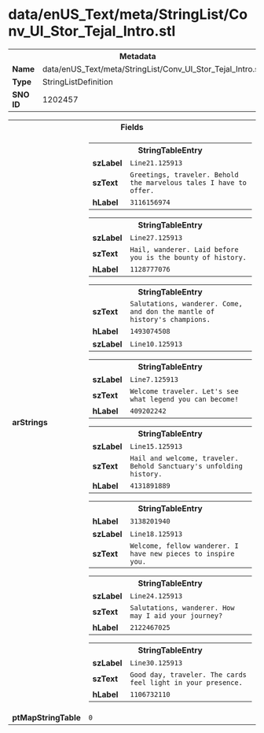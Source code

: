 <h1>data/enUS_Text/meta/StringList/Conv_UI_Stor_Tejal_Intro.stl</h1><table><tr><th colspan="100%">Metadata</th></tr><tr><td><b>Name</b></td><td>data/enUS_Text/meta/StringList/Conv_UI_Stor_Tejal_Intro.stl</td></tr><tr><td><b>Type</b></td><td>StringListDefinition</td></tr><tr><td><b>SNO ID</b></td><td>1202457</td></tr></table>

<table><tr><th colspan="100%">Fields</th></tr><tr><td><b>arStrings</b></td><td><table><tr><th colspan="100%">StringTableEntry</th></tr><tr><td><b>szLabel</b></td><td><code>Line21.125913</code></td></tr><tr><td><b>szText</b></td><td><code>Greetings, traveler. Behold the marvelous tales I have to offer.</code></td></tr><tr><td><b>hLabel</b></td><td><code>3116156974</code></td></tr></table>


<table><tr><th colspan="100%">StringTableEntry</th></tr><tr><td><b>szLabel</b></td><td><code>Line27.125913</code></td></tr><tr><td><b>szText</b></td><td><code>Hail, wanderer. Laid before you is the bounty of history.</code></td></tr><tr><td><b>hLabel</b></td><td><code>1128777076</code></td></tr></table>


<table><tr><th colspan="100%">StringTableEntry</th></tr><tr><td><b>szText</b></td><td><code>Salutations, wanderer. Come, and don the mantle of history's champions.</code></td></tr><tr><td><b>hLabel</b></td><td><code>1493074508</code></td></tr><tr><td><b>szLabel</b></td><td><code>Line10.125913</code></td></tr></table>


<table><tr><th colspan="100%">StringTableEntry</th></tr><tr><td><b>szLabel</b></td><td><code>Line7.125913</code></td></tr><tr><td><b>szText</b></td><td><code>Welcome traveler. Let's see what legend you can become!</code></td></tr><tr><td><b>hLabel</b></td><td><code>409202242</code></td></tr></table>


<table><tr><th colspan="100%">StringTableEntry</th></tr><tr><td><b>szLabel</b></td><td><code>Line15.125913</code></td></tr><tr><td><b>szText</b></td><td><code>Hail and welcome, traveler. Behold Sanctuary's unfolding history.</code></td></tr><tr><td><b>hLabel</b></td><td><code>4131891889</code></td></tr></table>


<table><tr><th colspan="100%">StringTableEntry</th></tr><tr><td><b>hLabel</b></td><td><code>3138201940</code></td></tr><tr><td><b>szLabel</b></td><td><code>Line18.125913</code></td></tr><tr><td><b>szText</b></td><td><code>Welcome, fellow wanderer. I have new pieces to inspire you.</code></td></tr></table>


<table><tr><th colspan="100%">StringTableEntry</th></tr><tr><td><b>szLabel</b></td><td><code>Line24.125913</code></td></tr><tr><td><b>szText</b></td><td><code>Salutations, wanderer. How may I aid your journey?</code></td></tr><tr><td><b>hLabel</b></td><td><code>2122467025</code></td></tr></table>


<table><tr><th colspan="100%">StringTableEntry</th></tr><tr><td><b>szLabel</b></td><td><code>Line30.125913</code></td></tr><tr><td><b>szText</b></td><td><code>Good day, traveler. The cards feel light in your presence.</code></td></tr><tr><td><b>hLabel</b></td><td><code>1106732110</code></td></tr></table>


</td></tr><tr><td><b>ptMapStringTable</b></td><td><code>0</code></td></tr></table>


